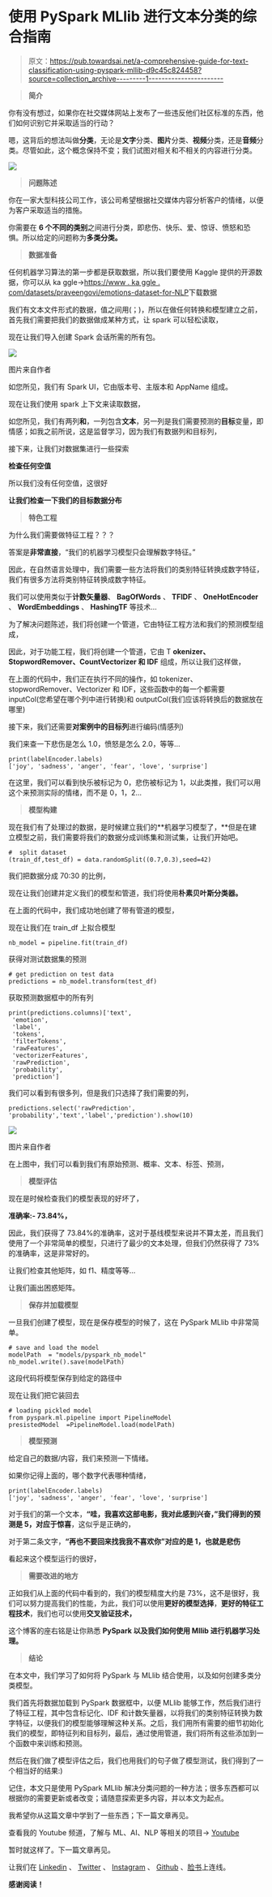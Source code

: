 # 使用 PySpark MLlib 进行文本分类的综合指南

> 原文：<https://pub.towardsai.net/a-comprehensive-guide-for-text-classification-using-pyspark-mllib-d9c45c824458?source=collection_archive---------1----------------------->

> **简介**

你有没有想过，如果你在社交媒体网站上发布了一些违反他们社区标准的东西，他们如何识别它并采取适当的行动？

嗯，这背后的想法叫做**分类**，无论是**文字**分类、**图片**分类、**视频**分类，还是**音频**分类。尽管如此，这个概念保持不变；我们试图对相关和不相关的内容进行分类。

![](img/9ca5b3f620f1868f3bb21a1fac561189.png)

> **问题陈述**

你在一家大型科技公司工作，该公司希望根据社交媒体内容分析客户的情绪，以便为客户采取适当的措施。

你需要在 **6 个不同的类别**之间进行分类，即悲伤、快乐、爱、惊讶、愤怒和恐惧。所以给定的问题称为**多类分类。**

> **数据准备**

任何机器学习算法的第一步都是获取数据，所以我们要使用 Kaggle 提供的开源数据，你可以从 ka ggle->[https://www . ka ggle . com/datasets/praveengovi/emotions-dataset-for-NLP](https://www.kaggle.com/datasets/praveengovi/emotions-dataset-for-nlp)下载数据

我们有文本文件形式的数据，值之间用(；)，所以在做任何转换和模型建立之前，首先我们需要把我们的数据做成某种方式，让 spark 可以轻松读取，

现在让我们导入创建 Spark 会话所需的所有包。

![](img/553d55a19d22ab0d30c9a94cd772f617.png)

图片来自作者

如您所见，我们有 Spark UI，它由版本号、主版本和 AppName 组成。

现在让我们使用 spark 上下文来读取数据，

如您所见，我们有两列**和**，一列包含**文本**，另一列是我们需要预测的**目标**变量，即情感；如我之前所说，这是监督学习，因为我们有数据列和目标列，

接下来，让我们对数据集进行一些探索

**检查任何空值**

所以我们没有任何空值，这很好

**让我们检查一下我们的目标数据分布**

> **特色工程**

为什么我们需要做特征工程？？？

答案是**非常直接**，“我们的机器学习模型只会理解数字特征。”

因此，在自然语言处理中，我们需要一些方法将我们的类别特征转换成数字特征，我们有很多方法将类别特征转换成数字特征。

我们可以使用类似于**计数矢量器**、 **BagOfWords** 、 **TFIDF** 、 **OneHotEncoder** 、 **WordEmbeddings** 、 **HashingTF** 等技术…

为了解决问题陈述，我们将创建一个管道，它由特征工程方法和我们的预测模型组成，

因此，对于功能工程，我们将创建一个管道，它由 T **okenizer、StopwordRemover、CountVectorizer 和 IDF** 组成，所以让我们这样做，

在上面的代码中，我们正在执行不同的操作，如 tokenizer、stopwordRemover、Vectorizer 和 IDF，这些函数中的每一个都需要 inputCol(您希望在哪个列中进行转换)和 outputCol(我们应该将转换后的数据放在哪里)

接下来，我们还需要**对案例中的目标列**进行编码(情感列)

我们来查一下悲伤是怎么 1.0，愤怒是怎么 2.0，等等…

```
print(labelEncoder.labels)
['joy', 'sadness', 'anger', 'fear', 'love', 'surprise']
```

在这里，我们可以看到快乐被标记为 0，悲伤被标记为 1，以此类推，我们可以用这个来预测实际的情绪，而不是 0，1，2…

> **模型构建**

现在我们有了处理过的数据，是时候建立我们的**机器学习模型了，**但是在建立模型之前，我们需要将我们的数据分成训练集和测试集，让我们开始吧。

```
#  split dataset
(train_df,test_df) = data.randomSplit((0.7,0.3),seed=42)
```

我们把数据分成 70:30 的比例，

现在让我们创建并定义我们的模型和管道，我们将使用**朴素贝叶斯分类器。**

在上面的代码中，我们成功地创建了带有管道的模型，

现在让我们在 train_df 上拟合模型

```
nb_model = pipeline.fit(train_df)
```

获得对测试数据集的预测

```
# get prediction on test data
predictions = nb_model.transform(test_df)
```

获取预测数据框中的所有列

```
print(predictions.columns)['text',
 'emotion',
 'label',
 'tokens',
 'filterTokens',
 'rawFeatures',
 'vectorizerFeatures',
 'rawPrediction',
 'probability',
 'prediction']
```

我们可以看到有很多列，但是我们只选择了我们需要的列，

```
predictions.select('rawPrediction', 'probability','text','label','prediction').show(10)
```

![](img/4290019a764c9896497fef0a699d1ec8.png)

图片来自作者

在上图中，我们可以看到我们有原始预测、概率、文本、标签、预测，

> **模型评估**

现在是时候检查我们的模型表现的好坏了，

**准确率:- 73.84%，**

因此，我们获得了 73.84%的准确率，这对于基线模型来说并不算太差，而且我们使用了一个非常简单的模型，只进行了最少的文本处理，但我们仍然获得了 73%的准确率，这是非常好的。

让我们检查其他矩阵，如 f1、精度等等…

让我们画出困惑矩阵。

> **保存并加载模型**

一旦我们创建了模型，现在是保存模型的时候了，这在 PySpark MLlib 中非常简单。

```
# save and load the model
modelPath  = "models/pyspark_nb_model"
nb_model.write().save(modelPath)
```

这段代码将模型保存到给定的路径中

现在让我们把它装回去

```
# loading pickled model 
from pyspark.ml.pipeline import PipelineModel
presistedModel  =PipelineModel.load(modelPath)
```

> **模型预测**

给定自己的数据/内容，我们来预测一下情绪。

如果你记得上面的，哪个数字代表哪种情绪，

```
print(labelEncoder.labels)
['joy', 'sadness', 'anger', 'fear', 'love', 'surprise']
```

对于我们的第一个文本，**“哇，我喜欢这部电影，我对此感到兴奋，”**我们得到的预测是 5，对应于**惊喜**，这似乎是正确的，

对于第二条文字，**“再也不要回来找我我不喜欢你”**对应的是 1，也就是**悲伤**

看起来这个模型运行的很好，

> **需要改进的地方**

正如我们从上面的代码中看到的，我们的模型精度大约是 73%，这不是很好，我们可以努力提高我们的性能，为此，我们可以使用**更好的模型选择**，**更好的特征工程技术**，我们也可以使用**交叉验证技术，**

这个博客的座右铭是让你熟悉 **PySpark 以及我们如何使用 Mllib 进行机器学习处理。**

> **结论**

在本文中，我们学习了如何将 PySpark 与 MLlib 结合使用，以及如何创建多类分类模型。

我们首先将数据加载到 PySpark 数据框中，以便 MLlib 能够工作，然后我们进行了特征工程，其中包含标记化、IDF 和计数矢量器，以将我们的类别特征转换为数字特征，以便我们的模型能够理解这种关系。之后，我们用所有需要的细节初始化我们的模型，即特征列和目标列，最后，通过使用管道，我们将所有这些添加到一个函数中来训练和预测。

然后在我们做了模型评估之后，我们也用我们的句子做了模型测试，我们得到了一个相当好的结果:)

记住，本文只是使用 PySpark MLlib 解决分类问题的一种方法；很多东西都可以根据你的需要更新或者改变；请随意探索更多内容，并以本文为起点。

我希望你从这篇文章中学到了一些东西；下一篇文章再见。

查看我的 Youtube 频道，了解与 ML、AI、NLP 等相关的项目-> [Youtube](https://www.youtube.com/c/himanshutripathi)

暂时就这样了。下一篇文章再见。

让我们在 [Linkedin](https://www.linkedin.com/in/iamhimanshu0/) 、 [Twitter](https://twitter.com/iam_himanshu0) 、 [Instagram](https://instagram.com/iamhimanshu0/) 、 [Github](https://github.com/iamhimanshu0) 、[脸书](https://www.facebook.com/iamhimanshu0)上连线。

**感谢阅读！**